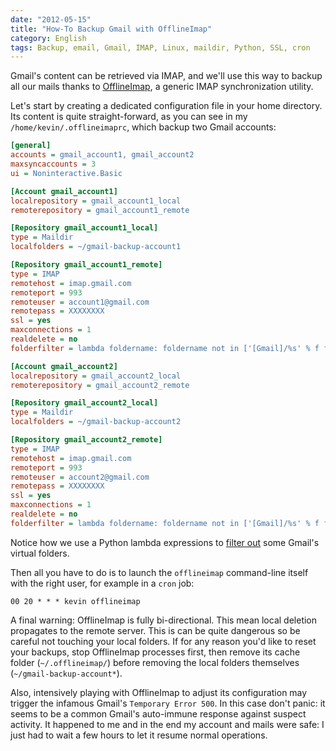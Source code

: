 ```yaml
---
date: "2012-05-15"
title: "How-To Backup Gmail with OfflineImap"
category: English
tags: Backup, email, Gmail, IMAP, Linux, maildir, Python, SSL, cron
---
```


Gmail's content can be retrieved via IMAP, and we'll use this way to backup all
our mails thanks to [OfflineImap](https://offlineimap.org), a generic IMAP
synchronization utility.

Let's start by creating a dedicated configuration file in your home directory.
Its content is quite straight-forward, as you can see in my
`/home/kevin/.offlineimaprc`, which backup two Gmail accounts:

```ini
[general]
accounts = gmail_account1, gmail_account2
maxsyncaccounts = 3
ui = Noninteractive.Basic

[Account gmail_account1]
localrepository = gmail_account1_local
remoterepository = gmail_account1_remote

[Repository gmail_account1_local]
type = Maildir
localfolders = ~/gmail-backup-account1

[Repository gmail_account1_remote]
type = IMAP
remotehost = imap.gmail.com
remoteport = 993
remoteuser = account1@gmail.com
remotepass = XXXXXXXX
ssl = yes
maxconnections = 1
realdelete = no
folderfilter = lambda foldername: foldername not in ['[Gmail]/%s' % f for f in ['All Mail', 'Trash', 'Spam', 'Starred', 'Important']]

[Account gmail_account2]
localrepository = gmail_account2_local
remoterepository = gmail_account2_remote

[Repository gmail_account2_local]
type = Maildir
localfolders = ~/gmail-backup-account2

[Repository gmail_account2_remote]
type = IMAP
remotehost = imap.gmail.com
remoteport = 993
remoteuser = account2@gmail.com
remotepass = XXXXXXXX
ssl = yes
maxconnections = 1
realdelete = no
folderfilter = lambda foldername: foldername not in ['[Gmail]/%s' % f for f in ['All Mail', 'Trash', 'Spam', 'Starred', 'Important']]
```

Notice how we use a Python lambda expressions to [filter
out](https://www.offlineimap.org/doc/nametrans.html#folderfilter) some Gmail's
virtual folders.

Then all you have to do is to launch the `offlineimap` command-line itself with
the right user, for example in a `cron` job:

```text
00 20 * * * kevin offlineimap
```

A final warning: OfflineImap is fully bi-directional. This mean local deletion
propagates to the remote server. This is can be quite dangerous so be careful
not touching your local folders. If for any reason you'd like to reset your
backups, stop OfflineImap processes first, then remove its cache folder
(`~/.offlineimap/`) before removing the local folders themselves
(`~/gmail-backup-account*`).

Also, intensively playing with OfflineImap to adjust its configuration may
trigger the infamous Gmail's `Temporary Error 500`. In this case don't panic:
it seems to be a common Gmail's auto-immune response against suspect activity.
It happened to me and in the end my account and mails were safe: I just had to
wait a few hours to let it resume normal operations.
